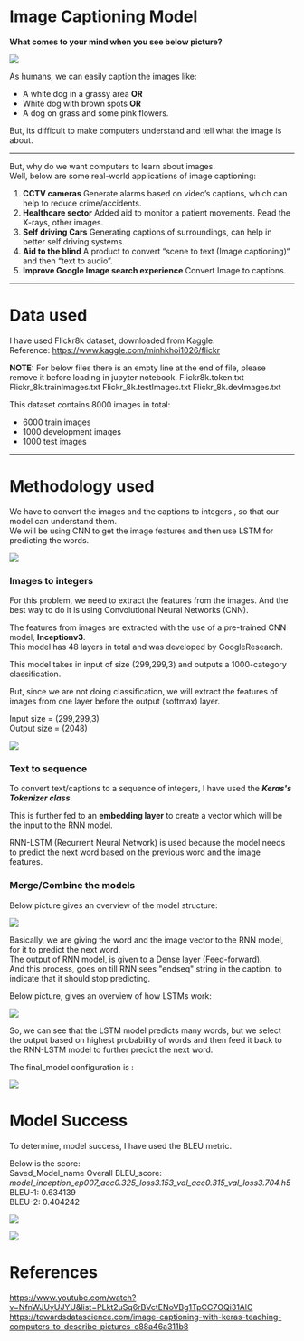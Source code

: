 # Image Captioning Model

**What comes to your mind when you see below picture?**

![](./images/sample_image.png)

As humans, we can easily caption the images like:
- A white dog in a grassy area **OR**
- White dog with brown spots **OR**
- A dog on grass and some pink flowers.

But, its difficult to make computers understand and tell what the image is about.

-----------------------
But, why do we want computers to learn about images.<br>
Well, below are some real-world applications of image captioning:
1. **CCTV cameras**
Generate alarms based on video’s captions, which can help to reduce crime/accidents.
2. **Healthcare sector**
Added aid to monitor a patient movements.
Read the X-rays, other images.
3. **Self driving Cars**
Generating captions of surroundings, can help in better self driving systems. 
4. **Aid to the blind**
A product to convert “scene to text (Image captioning)“ and then “text to audio”.
5. **Improve Google Image search experience**
Convert Image to captions.

------------------------
# Data used

I have used Flickr8k dataset, downloaded from Kaggle.<br>
Reference: https://www.kaggle.com/minhkhoi1026/flickr

**NOTE:** For below files there is an empty line at the end of file, please remove it before loading in jupyter notebook.
Flickr8k.token.txt
Flickr_8k.trainImages.txt
Flickr_8k.testImages.txt
Flickr_8k.devImages.txt

This dataset contains 8000 images in total:
- 6000 train images
- 1000 development images
- 1000 test images
--------------------------
# Methodology used

We have to convert the images and the captions to integers , so that our model can understand them.<br>
We will be using CNN to get the image features and then use LSTM for predicting the words.

![](./images/model_overview.png)

### Images to integers

For this problem, we need to extract the features from the images. And the best way to do it is using Convolutional Neural Networks (CNN).

The features from images are extracted with the use of a pre-trained CNN model, **Inceptionv3**. <br>
This model has 48 layers in total and was developed by GoogleResearch.

This model takes in input of size (299,299,3) and outputs a 1000-category classification.

But, since we are not doing classification, we will extract the features of images from one layer before the output (softmax) layer.

Input size = (299,299,3) <br>
Output size = (2048)


![](./images/inceptionv3_model.png)


### Text to sequence

To convert text/captions to a sequence of integers, I have used the **_Keras's Tokenizer class_**. 

This is further fed to an **embedding layer** to create a vector which will be the input to the RNN model.

RNN-LSTM (Recurrent Neural Network) is used because the model needs to predict the next word based on the previous word and the image features.

### Merge/Combine the models

Below picture gives an overview of the model structure:

![](./images/merge_model_overview.png)

Basically, we are giving the word and the image vector to the RNN model, for it to predict the next word. <br>
The output of RNN model, is given to a Dense layer (Feed-forward). <br>
And this process, goes on till RNN sees "endseq" string in the caption, to indicate that it should stop predicting.

Below picture, gives an overview of how LSTMs work:

![](./images/lstm_model.png)

So, we can see that the LSTM model predicts many words, but we select the output based on highest probability of words and then feed it back to the RNN-LSTM model to further predict the next word.

The final_model configuration is :

![](./images/final_model.png)

# Model Success

To determine, model success, I have used the BLEU metric.

Below is the score: <br>
Saved_Model_name Overall BLEU_score: _model_inception_ep007_acc0.325_loss3.153_val_acc0.315_val_loss3.704.h5_ <br>
BLEU-1: 0.634139 <br>
BLEU-2: 0.404242 <br>

![](./images/predicted_image_1.png)


![](./images/predicted_image_2.png)

# References

https://www.youtube.com/watch?v=NfnWJUyUJYU&list=PLkt2uSq6rBVctENoVBg1TpCC7OQi31AlC
https://towardsdatascience.com/image-captioning-with-keras-teaching-computers-to-describe-pictures-c88a46a311b8
